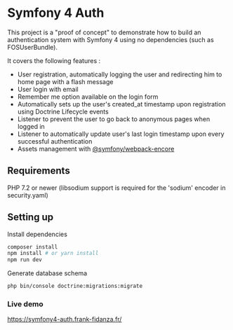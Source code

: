 # Symfony 4 Auth

This project is a "proof of concept" to demonstrate how to build an authentication system with Symfony 4 using no dependencies (such as FOSUserBundle).

It covers the following features :

- User registration, automatically logging the user and redirecting him to home page with a flash message
- User login with email
- Remember me option available on the login form
- Automatically sets up the user's created_at timestamp upon registration using Doctrine Lifecycle events
- Listener to prevent the user to go back to anonymous pages when logged in
- Listener to automatically update user's last login timestamp upon every successful authentication
- Assets management with [@symfony/webpack-encore](https://symfony.com/doc/current/frontend.html) 

## Requirements 

PHP 7.2 or newer (libsodium support is required for the 'sodium' encoder in security.yaml)

## Setting up

Install dependencies

```bash
composer install
npm install # or yarn install
npm run dev
```

Generate database schema
```bash
php bin/console doctrine:migrations:migrate
```

### Live demo

<https://symfony4-auth.frank-fidanza.fr/>



